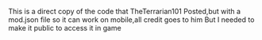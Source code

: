 This is a direct copy of the code that TheTerrarian101
Posted,but with a mod.json file so it can work on mobile,all credit goes to him
But I needed to make it public to access it in game
